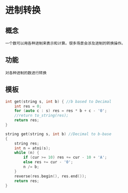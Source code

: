 # 进制转换
## 概念
    一个数可以用各种进制来表示和计算。很多场景会涉及进制的转换操作。
## 功能
    对各种进制的数进行转换
## 模板
```cpp
int get(string s, int b) { //b based to Decimal 
    int res = 0;
    for (auto c : s) res = res * b + c - '0';
    //return to_string(res);
    return res;
}

string get(string s, int b) //Decimal to b-base
{
    string res;
    int n = atoi(s);
    while (n) {
        if (cur >= 10) res += cur - 10 + 'A';
        else res += cur - '0';
        n /= b;
    }
    reverse(res.begin(), res.end());
    return res;
}
```
